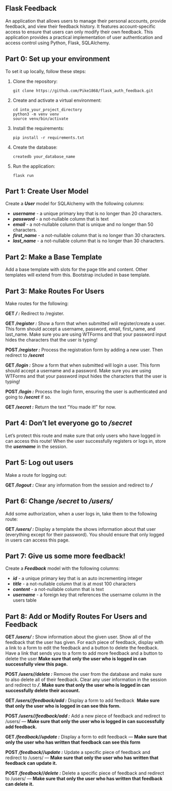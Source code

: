 ## Flask Feedback 
An application that allows users to manage their personal accounts, provide feedback, and view their feedback history. It features account-specific access to ensure that users can only modify their own feedback. This application provides a practical implementation of user authentication and access control using Python, Flask, SQLAlchemy.

## **Part 0: Set up your environment**
 To set it up locally, follow these steps:

1. Clone the repository:
   ```
   git clone https://github.com/Pike1868/flask_auth_feedback.git
   ```
2. Create and activate a virtual environment:
   ```
   cd into_your_project_directory
   python3 -m venv venv
   source venv/bin/activate
   ```
3. Install the requirements:
   ```
   pip install -r requirements.txt
   ```
4. Create the database:
   ```
   createdb your_database_name
   ```
5. Run the application:
   ```
   flask run
   ```
## **Part 1: Create User Model**

Create a ***User*** model for SQLAlchemy with the following columns:

- ***username*** - a unique primary key that is no longer than 20 characters.
- ***password*** - a not-nullable column that is text
- ***email*** - a not-nullable column that is unique and no longer than 50 characters.
- ***first_name*** - a not-nullable column that is no longer than 30 characters.
- ***last_name*** - a not-nullable column that is no longer than 30 characters.

## **Part 2: Make a Base Template**

Add a base template with slots for the page title and content. Other templates will extend from this. Bootstrap included in base template.

## **Part 3: Make Routes For Users**

Make routes for the following:

**GET */ :*** Redirect to /register.

**GET */register :*** Show a form that when submitted will register/create a user. This form should accept a username, password, email, first_name, and last_name. Make sure you are using WTForms and that your password input hides the characters that the user is typing!

**POST */register :*** Process the registration form by adding a new user. Then redirect to ***/secret***

**GET */login :*** Show a form that when submitted will login a user. This form should accept a username and a password. Make sure you are using WTForms and that your password input hides the characters that the user is typing!

**POST */login :*** Process the login form, ensuring the user is authenticated and going to ***/secret*** if so.

**GET */secret :*** Return the text “You made it!” for now.

## **Part 4: Don’t let everyone go to */secret***

Let’s protect this route and make sure that only users who have logged in can access this route! When the user successfully registers or logs in, store the ***username*** in the session.

## **Part 5: Log out users**

Make a route for logging out:

**GET */logout :*** Clear any information from the session and redirect to ***/***

## **Part 6: Change */secret* to */users/<username>***

Add some authorization, when a user logs in, take them to the following route:

**GET */users/<username> :*** Display a template the shows information about that user (everything except for their password). You should ensure that only logged in users can access this page.

## **Part 7: Give us some more feedback!**


Create a ***Feedback*** model with the following columns:

- ***id*** - a unique primary key that is an auto incrementing integer
- ***title*** - a not-nullable column that is at most 100 characters
- ***content*** - a not-nullable column that is text
- ***username*** - a foreign key that references the username column in the users table

## **Part 8: Add or Modify Routes For Users and Feedback**

**GET */users/<username> :*** Show information about the given user. Show all of the feedback that the user has given. For each piece of feedback, display with a link to a form to edit the feedback and a button to delete the feedback. Have a link that sends you to a form to add more feedback and a button to delete the user **Make sure that only the user who is logged in can successfully view this page.**

**POST */users/<username>/delete :*** Remove the user from the database and make sure to also delete all of their feedback. Clear any user information in the session and redirect to ***/***. **Make sure that only the user who is logged in can successfully delete their account.**

**GET */users/<username>/feedback/add :*** Display a form to add feedback  **Make sure that only the user who is logged in can see this form.**

**POST */users/<username>/feedback/add :*** Add a new piece of feedback and redirect to /users/<username> — **Make sure that only the user who is logged in can successfully add feedback.**

**GET */feedback/<feedback-id>/update :*** Display a form to edit feedback — **Make sure that only the user who has written that feedback can see this form**

**POST */feedback/<feedback-id>/update :*** Update a specific piece of feedback and redirect to /users/<username> — **Make sure that only the user who has written that feedback can update it.**

**POST */feedback/<feedback-id>/delete :*** Delete a specific piece of feedback and redirect to /users/<username> — **Make sure that only the user who has written that feedback can delete it.**